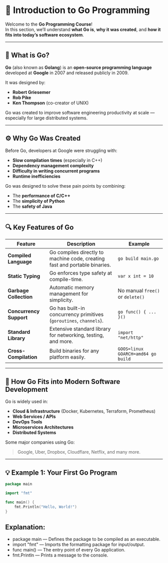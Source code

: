 # 🏁 Introduction to Go Programming

Welcome to the **Go Programming Course**!  
In this section, we’ll understand **what Go is**, **why it was created**, and **how it fits into today’s software ecosystem**.

---

## 🧠 What is Go?

**Go** (also known as **Golang**) is an **open-source programming language** developed at **Google** in 2007 and released publicly in 2009.

It was designed by:
- **Robert Griesemer**
- **Rob Pike**
- **Ken Thompson** (co-creator of UNIX)

Go was created to improve software engineering productivity at scale — especially for large distributed systems.

---

## ⚙️ Why Go Was Created

Before Go, developers at Google were struggling with:
- **Slow compilation times** (especially in C++)
- **Dependency management complexity**
- **Difficulty in writing concurrent programs**
- **Runtime inefficiencies**

Go was designed to solve these pain points by combining:
- The **performance of C/C++**
- The **simplicity of Python**
- The **safety of Java**

---

## 🔍 Key Features of Go

| Feature | Description | Example |
|----------|--------------|----------|
| **Compiled Language** | Go compiles directly to machine code, creating fast and portable binaries. | `go build main.go` |
| **Static Typing** | Go enforces type safety at compile-time. | `var x int = 10` |
| **Garbage Collection** | Automatic memory management for simplicity. | No manual `free()` or `delete()` |
| **Concurrency Support** | Go has built-in concurrency primitives (`goroutines`, `channels`). | `go func() { ... }()` |
| **Standard Library** | Extensive standard library for networking, testing, and more. | `import "net/http"` |
| **Cross-Compilation** | Build binaries for any platform easily. | `GOOS=linux GOARCH=amd64 go build` |

---

## 🧩 How Go Fits into Modern Software Development

Go is widely used in:
- **Cloud & Infrastructure** (Docker, Kubernetes, Terraform, Prometheus)
- **Web Services / APIs**
- **DevOps Tools**
- **Microservices Architectures**
- **Distributed Systems**

Some major companies using Go:
> Google, Uber, Dropbox, Cloudflare, Netflix, and many more.

---

## 💡 Example 1: Your First Go Program

```go
package main

import "fmt"

func main() {
    fmt.Println("Hello, World!")
}
```
## Explanation:
- package main — Defines the package to be compiled as an executable.
- import "fmt" — Imports the formatting package for input/output.
- func main() — The entry point of every Go application.
- fmt.Println — Prints a message to the console.
